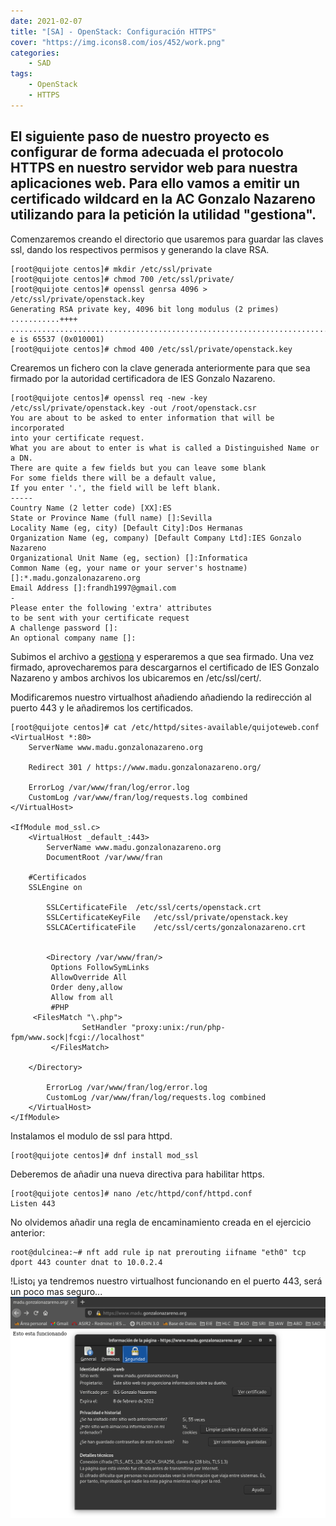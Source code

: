 ```yaml
---
date: 2021-02-07
title: "[SA] - OpenStack: Configuración HTTPS"
cover: "https://img.icons8.com/ios/452/work.png"
categories: 
    - SAD
tags:
    - OpenStack
    - HTTPS
---
```


## El siguiente paso de nuestro proyecto es configurar de forma adecuada el protocolo HTTPS en nuestro servidor web para nuestra aplicaciones web. Para ello vamos a emitir un certificado wildcard en la AC Gonzalo Nazareno utilizando para la petición la utilidad "gestiona".

Comenzaremos creando el directorio que usaremos para guardar las claves ssl, dando los respectivos permisos y generando la clave RSA.
```shell
[root@quijote centos]# mkdir /etc/ssl/private
[root@quijote centos]# chmod 700 /etc/ssl/private/
[root@quijote centos]# openssl genrsa 4096 > /etc/ssl/private/openstack.key
Generating RSA private key, 4096 bit long modulus (2 primes)
...........++++
................................................................................................++++
e is 65537 (0x010001)
[root@quijote centos]# chmod 400 /etc/ssl/private/openstack.key
```

Crearemos un fichero con la clave generada anteriormente para que sea firmado por la autoridad certificadora de IES Gonzalo Nazareno.
```shell
[root@quijote centos]# openssl req -new -key /etc/ssl/private/openstack.key -out /root/openstack.csr
You are about to be asked to enter information that will be incorporated
into your certificate request.
What you are about to enter is what is called a Distinguished Name or a DN.
There are quite a few fields but you can leave some blank
For some fields there will be a default value,
If you enter '.', the field will be left blank.
-----
Country Name (2 letter code) [XX]:ES
State or Province Name (full name) []:Sevilla
Locality Name (eg, city) [Default City]:Dos Hermanas
Organization Name (eg, company) [Default Company Ltd]:IES Gonzalo Nazareno
Organizational Unit Name (eg, section) []:Informatica
Common Name (eg, your name or your server's hostname) []:*.madu.gonzalonazareno.org
Email Address []:frandh1997@gmail.com
-
Please enter the following 'extra' attributes
to be sent with your certificate request
A challenge password []:
An optional company name []:
```

Subimos el archivo a [gestiona](https://dit.gonzalonazareno.org/gestiona/cert/) y esperaremos a que sea firmado.
Una vez firmado, aprovecharemos para descargarnos el certificado de IES Gonzalo Nazareno y ambos archivos los ubicaremos en /etc/ssl/cert/.

Modificaremos nuestro virtualhost añadiendo añadiendo la redirección al puerto 443 y le añadiremos los certificados.
```shell
[root@quijote centos]# cat /etc/httpd/sites-available/quijoteweb.conf 
<VirtualHost *:80>
    ServerName www.madu.gonzalonazareno.org

    Redirect 301 / https://www.madu.gonzalonazareno.org/

    ErrorLog /var/www/fran/log/error.log
    CustomLog /var/www/fran/log/requests.log combined
</VirtualHost>

<IfModule mod_ssl.c>
    <VirtualHost _default_:443>
        ServerName www.madu.gonzalonazareno.org
        DocumentRoot /var/www/fran

	#Certificados
	SSLEngine on

        SSLCertificateFile	/etc/ssl/certs/openstack.crt
        SSLCertificateKeyFile   /etc/ssl/private/openstack.key
        SSLCACertificateFile    /etc/ssl/certs/gonzalonazareno.crt


        <Directory /var/www/fran/>
         Options FollowSymLinks
         AllowOverride All
         Order deny,allow
         Allow from all
         #PHP
	 <FilesMatch "\.php">
                SetHandler "proxy:unix:/run/php-fpm/www.sock|fcgi://localhost"
         </FilesMatch>

	</Directory>

        ErrorLog /var/www/fran/log/error.log
        CustomLog /var/www/fran/log/requests.log combined
    </VirtualHost>
</IfModule>
```

Instalamos el modulo de ssl para httpd.
```shell
[root@quijote centos]# dnf install mod_ssl
```

Deberemos de añadir una nueva directiva para habilitar https.
```shell
[root@quijote centos]# nano /etc/httpd/conf/httpd.conf
Listen 443
```

No olvidemos añadir una regla de encaminamiento creada en el ejercicio anterior:
```shell
root@dulcinea:~# nft add rule ip nat prerouting iifname "eth0" tcp dport 443 counter dnat to 10.0.2.4
```

!Listo¡ ya tendremos nuestro virtualhost funcionando en el puerto 443, será un poco mas seguro...
![PracticaImg](images/seguridad/ssl-openstack.png "Prueba de acceso 443")
